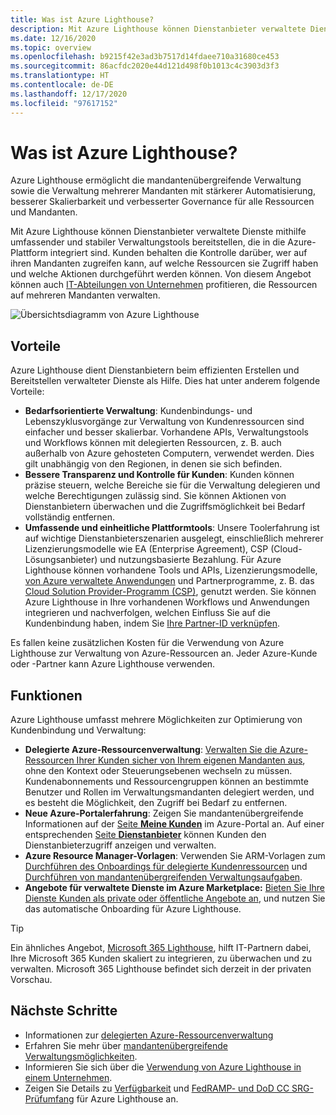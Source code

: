 ```yaml
---
title: Was ist Azure Lighthouse?
description: Mit Azure Lighthouse können Dienstanbieter verwaltete Dienste für Ihre Kunden bereitstellen, bei denen bedarfsorientiert eine höhere Automatisierung und Effizienz erzielt werden können.
ms.date: 12/16/2020
ms.topic: overview
ms.openlocfilehash: b9215f42e3ad3b7517d14fdaee710a31680ce453
ms.sourcegitcommit: 86acfdc2020e44d121d498f0b1013c4c3903d3f3
ms.translationtype: HT
ms.contentlocale: de-DE
ms.lasthandoff: 12/17/2020
ms.locfileid: "97617152"
---
```

# <a name="what-is-azure-lighthouse"></a>Was ist Azure Lighthouse?

Azure Lighthouse ermöglicht die mandantenübergreifende Verwaltung sowie die Verwaltung mehrerer Mandanten mit stärkerer Automatisierung, besserer Skalierbarkeit und verbesserter Governance für alle Ressourcen und Mandanten.

Mit Azure Lighthouse können Dienstanbieter verwaltete Dienste mithilfe umfassender und stabiler Verwaltungstools bereitstellen, die in die Azure-Plattform integriert sind. Kunden behalten die Kontrolle darüber, wer auf ihren Mandanten zugreifen kann, auf welche Ressourcen sie Zugriff haben und welche Aktionen durchgeführt werden können. Von diesem Angebot können auch [IT-Abteilungen von Unternehmen](concepts/enterprise.md) profitieren, die Ressourcen auf mehreren Mandanten verwalten.

![Übersichtsdiagramm von Azure Lighthouse](media/azure-lighthouse-overview.jpg)

## <a name="benefits"></a>Vorteile

Azure Lighthouse dient Dienstanbietern beim effizienten Erstellen und Bereitstellen verwalteter Dienste als Hilfe. Dies hat unter anderem folgende Vorteile:

- **Bedarfsorientierte Verwaltung**: Kundenbindungs- und Lebenszyklusvorgänge zur Verwaltung von Kundenressourcen sind einfacher und besser skalierbar. Vorhandene APIs, Verwaltungstools und Workflows können mit delegierten Ressourcen, z. B. auch außerhalb von Azure gehosteten Computern, verwendet werden. Dies gilt unabhängig von den Regionen, in denen sie sich befinden.
- **Bessere Transparenz und Kontrolle für Kunden**: Kunden können präzise steuern, welche Bereiche sie für die Verwaltung delegieren und welche Berechtigungen zulässig sind. Sie können Aktionen von Dienstanbietern überwachen und die Zugriffsmöglichkeit bei Bedarf vollständig entfernen.
- **Umfassende und einheitliche Plattformtools**: Unsere Toolerfahrung ist auf wichtige Dienstanbieterszenarien ausgelegt, einschließlich mehrerer Lizenzierungsmodelle wie EA (Enterprise Agreement), CSP (Cloud-Lösungsanbieter) und nutzungsbasierte Bezahlung. Für Azure Lighthouse können vorhandene Tools und APIs, Lizenzierungsmodelle, [von Azure verwaltete Anwendungen](concepts/managed-applications.md) und Partnerprogramme, z. B. das [Cloud Solution Provider-Programm (CSP)](/partner-center/csp-overview), genutzt werden. Sie können Azure Lighthouse in Ihre vorhandenen Workflows und Anwendungen integrieren und nachverfolgen, welchen Einfluss Sie auf die Kundenbindung haben, indem Sie [Ihre Partner-ID verknüpfen](./how-to/partner-earned-credit.md).

Es fallen keine zusätzlichen Kosten für die Verwendung von Azure Lighthouse zur Verwaltung von Azure-Ressourcen an. Jeder Azure-Kunde oder -Partner kann Azure Lighthouse verwenden.

## <a name="capabilities"></a>Funktionen

Azure Lighthouse umfasst mehrere Möglichkeiten zur Optimierung von Kundenbindung und Verwaltung:

- **Delegierte Azure-Ressourcenverwaltung**: [Verwalten Sie die Azure-Ressourcen Ihrer Kunden sicher von Ihrem eigenen Mandanten aus](concepts/azure-delegated-resource-management.md), ohne den Kontext oder Steuerungsebenen wechseln zu müssen. Kundenabonnements und Ressourcengruppen können an bestimmte Benutzer und Rollen im Verwaltungsmandanten delegiert werden, und es besteht die Möglichkeit, den Zugriff bei Bedarf zu entfernen.
- **Neue Azure-Portalerfahrung**: Zeigen Sie mandantenübergreifende Informationen auf der [Seite **Meine Kunden**](how-to/view-manage-customers.md) im Azure-Portal an. Auf einer entsprechenden [Seite **Dienstanbieter**](how-to/view-manage-service-providers.md) können Kunden den Dienstanbieterzugriff anzeigen und verwalten.
- **Azure Resource Manager-Vorlagen**: Verwenden Sie ARM-Vorlagen zum [Durchführen des Onboardings für delegierte Kundenressourcen](how-to/onboard-customer.md) und [Durchführen von mandantenübergreifenden Verwaltungsaufgaben](samples/index.md).
- **Angebote für verwaltete Dienste im Azure Marketplace:** [Bieten Sie Ihre Dienste Kunden als private oder öffentliche Angebote an](concepts/managed-services-offers.md), und nutzen Sie das automatische Onboarding für Azure Lighthouse.

> [!TIP]
> Ein ähnliches Angebot, [Microsoft 365 Lighthouse](https://techcommunity.microsoft.com/t5/small-and-medium-business-blog/announcing-microsoft-365-lighthouse-for-managed-service/ba-p/1698181), hilft IT-Partnern dabei, Ihre Microsoft 365 Kunden skaliert zu integrieren, zu überwachen und zu verwalten. Microsoft 365 Lighthouse befindet sich derzeit in der privaten Vorschau.

## <a name="next-steps"></a>Nächste Schritte

- Informationen zur [delegierten Azure-Ressourcenverwaltung](concepts/azure-delegated-resource-management.md)
- Erfahren Sie mehr über [mandantenübergreifende Verwaltungsmöglichkeiten](concepts/cross-tenant-management-experience.md).
- Informieren Sie sich über die [Verwendung von Azure Lighthouse in einem Unternehmen](concepts/enterprise.md).
- Zeigen Sie Details zu [Verfügbarkeit](https://azure.microsoft.com/global-infrastructure/services/?products=azure-lighthouse&regions=all) und [FedRAMP- und DoD CC SRG-Prüfumfang](../azure-government/compliance/azure-services-in-fedramp-auditscope.md) für Azure Lighthouse an.
